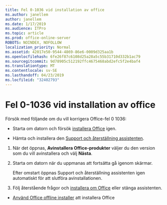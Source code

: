 ```yaml
---
title: Fel 0-1036 vid installation av office
ms.author: janellem
author: janellem
ms.date: 1/17/2019
ms.audience: ITPro
ms.topic: article
ms.prod: office-online-server
ROBOTS: NOINDEX, NOFOLLOW
localization_priority: Normal
ms.assetid: 42017e50-9544-4869-86e6-0009d325aa1b
ms.openlocfilehash: 6fe26f87c6108d25a28a5c55b31710d332b1ac79
ms.sourcegitcommit: 9d78905c512192ffc4675468abd2efc5f2e4baf4
ms.translationtype: MT
ms.contentlocale: sv-SE
ms.lasthandoff: 04/23/2019
ms.locfileid: "32402793"
---
```

# <a name="error-0-1036-when-installing-office"></a>Fel 0-1036 vid installation av office


Försök med följande om du vill korrigera Office-fel 0 1036:
  
- Starta om datorn och försök [installera Office](https://portal.office.com/OLS/MySoftware.aspx) igen. 
    
- Hämta och installera den [Support och återställning assistenten](https://aka.ms/SARA-OfficeUninstall-Alchemy).
    
1. När det öppnas, **Avinstallera Office-produkter** väljer du den version som du vill avinstallera och välj **Nästa**.
    
2. Starta om datorn när du uppmanas att fortsätta gå igenom skärmar.
    
    Efter omstart öppnas Support och återställning assistenten igen automatiskt för att slutföra avinstallationen.
    
3. Följ återstående frågor och [installera om Office](https://portal.office.com/OLS/MySoftware.aspx) eller stänga assistenten. 
    
- [Använd Office offline installer](https://support.office.com/article/f0a85fe7-118f-41cb-a791-d59cef96ad1c?wt.mc_id=Alchemy_ClientDIA) att installera Office 
    

